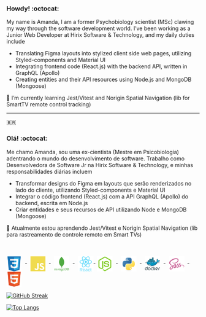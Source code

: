 ### Howdy! :octocat:

My name is Amanda, I am a former Psychobiology scientist (MSc) clawing my way through the software development world. 
I’ve been working as a Junior Web Developer at Hirix Software & Technology, and my daily duties include
- Translating Figma layouts into stylized client side web pages, utilizing Styled-components and Material UI
- Integrating frontend code (React.js) with the backend API, written in GraphQL (Apollo)
- Creating entities and their API resources using Node.js and MongoDB (Mongoose)

🌱 I’m currently learning Jest/Vitest and Norigin Spatial Navigation (lib for SmartTV remote control tracking)

----
:brazil: 

### Olá! :octocat:

Me chamo Amanda, sou uma ex-cientista (Mestre em Psicobiologia) adentrando o mundo do desenvolvimento de software. 
Trabalho como Desenvolvedora de Software Jr na Hirix Software & Technology, e minhas responsabilidades diárias incluem
- Transformar designs do Figma em layouts que serão renderizados no lado do cliente, utilizando Styled-components e Material UI
- Integrar o código frontend (React.js) com a API GraphQL (Apollo) do backend, escrita em Node.js
- Criar entidades e seus recursos de API utilizando Node e MongoDB (Mongoose)

🌱 Atualmente estou aprendendo Jest/Vitest e Norigin Spatial Navigation (lib para rastreamento de controle remoto em Smart TVs)

<br>

<div style="display: inline-block"><br>
  <img align="center" alt="CSS" height="40" width="40" src="https://raw.githubusercontent.com/devicons/devicon/master/icons/css3/css3-original.svg">
  &nbsp;-&nbsp;
  <img align="center" alt="Js" height="40" width="40" src="https://raw.githubusercontent.com/devicons/devicon/master/icons/javascript/javascript-plain.svg">
    &nbsp;-&nbsp;
  <img align="center" alt="MongoDB" height="40" width="40" src="https://github.com/devicons/devicon/blob/master/icons/mongodb/mongodb-plain-wordmark.svg">
    &nbsp;-&nbsp;
  <img align="center" alt="React" height="40" width="40" src="https://github.com/devicons/devicon/blob/master/icons/react/react-original-wordmark.svg">-
  <img align="center" alt="Node" height="40" width="40" src="https://raw.githubusercontent.com/devicons/devicon/master/icons/nodejs/nodejs-original.svg">
    &nbsp;-&nbsp;
  <img align="center" alt="Python" height="40" width="40" src="https://raw.githubusercontent.com/devicons/devicon/master/icons/python/python-original.svg">
    &nbsp;-&nbsp;
  <img align="center" alt="Docker-compose" height="40" width="40" src="https://github.com/devicons/devicon/blob/master/icons/docker/docker-original-wordmark.svg">
    &nbsp;-&nbsp;
  <img align="center" alt="SASS" height="40" width="40" src="https://github.com/devicons/devicon/blob/master/icons/sass/sass-original.svg">
    &nbsp;-&nbsp;
  <img align="center" alt="HTML" height="40" width="40" src="https://raw.githubusercontent.com/devicons/devicon/master/icons/html5/html5-original.svg">
</div><br>

[![GitHub Streak](https://github-readme-streak-stats.herokuapp.com/?user=amandie-ct&theme=dark)](https://git.io/streak-stats)

[![Top Langs](https://github-readme-stats.vercel.app/api/top-langs/?username=amandie-ct&layout=compact&theme=vision-friendly-dark&langs_count=8)](https://github.com/anuraghazra/github-readme-stats)

<!-- <iframe width="600" height="600" src="https://ionicabizau.github.io/github-profile-languages/api.html?amandie-ct" frameborder="0"></iframe> -->
  
<!--
**amandie-ct/amandie-ct** is a ✨ _special_ ✨ repository because its `README.md` (this file) appears on your GitHub profile.

Here are some ideas to get you started:

I'm Amanda, a bachelor in Psychology with a MSc in Psychobiology :brain:, and I'm pursuing a 

- 🔭 I’m currently working on ...
- 🌱 I’m currently learning ...
- 👯 I’m looking to collaborate on ...
- 🤔 I’m looking for help with ...
- 💬 Ask me about ...
- 📫 How to reach me: ...
- 😄 Pronouns: ...
- ⚡ Fun fact: ...
-->

